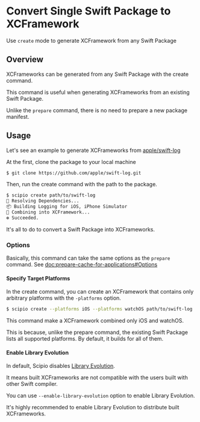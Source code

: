 # Convert Single Swift Package to XCFramework

Use `create` mode to generate XCFramework from any Swift Package

## Overview

XCFrameworks can be generated from any Swift Package with the create command.

This command is useful when generating XCFrameworks from an existing Swift Package.

Unlike the `prepare` command, there is no need to prepare a new package manifest.

## Usage

Let's see an example to generate XCFrameworks from [apple/swift-log](https://github.com/apple/swift-log)

At the first, clone the package to your local machine

```bash
$ git clone https://github.com/apple/swift-log.git 
```

Then, run the create command with the path to the package.

```bash
$ scipio create path/to/swift-log
🔁 Resolving Dependencies...
📦 Building Logging for iOS, iPhone Simulator
🚀 Combining into XCFramework...
❇️ Succeeded.
```

It's all to do to convert a Swift Package into XCFrameworks.

### Options

Basically, this command can take the same options as the `prepare` command. See <doc:prepare-cache-for-applications#Options>

#### Specify Target Platforms

In the create command, you can create an XCFramework that contains only arbitrary platforms with the `-platforms` option.

```bash
$ scipio create --platforms iOS --platforms watchOS path/to/swift-log
```

This command make a XCFramework combined only iOS and watchOS.

This is because, unlike the prepare command, the existing Swift Package lists all supported platforms.
By default, it builds for all of them.

#### Enable Library Evolution

In default, Scipio disables [Library Evolution](https://www.swift.org/blog/library-evolution/).

It means built XCFrameworks are not compatible with the users built with other Swift compiler.

You can use `--enable-library-evolution` option to enable Library Evolution.

It's highly recommended to enable Library Evolution to distribute built XCFrameworks.
